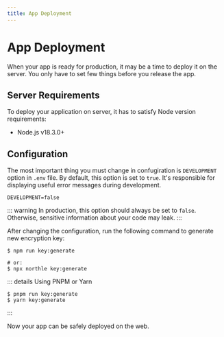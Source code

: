 ```yaml
---
title: App Deployment
---
```


# App Deployment

When your app is ready for production, it may be a time to deploy it on the server. You only have to set few things before you release the app.

## Server Requirements

To deploy your application on server, it has to satisfy Node version requirements:

- Node.js v18.3.0+

## Configuration

The most important thing you must change in confugiration is `DEVELOPMENT` option in `.env` file. By default, this option is set to `true`. It's responsible for displaying useful error messages during development.

```
DEVELOPMENT=false
```

::: warning
In production, this option should always be set to `false`. Otherwise, sensitive information about your code may leak.
:::

After changing the configuration, run the following command to generate new encryption key:

```shell
$ npm run key:generate

# or:
$ npx northle key:generate
```

::: details Using PNPM or Yarn
```shell
$ pnpm run key:generate
$ yarn key:generate
```
:::

Now your app can be safely deployed on the web.
